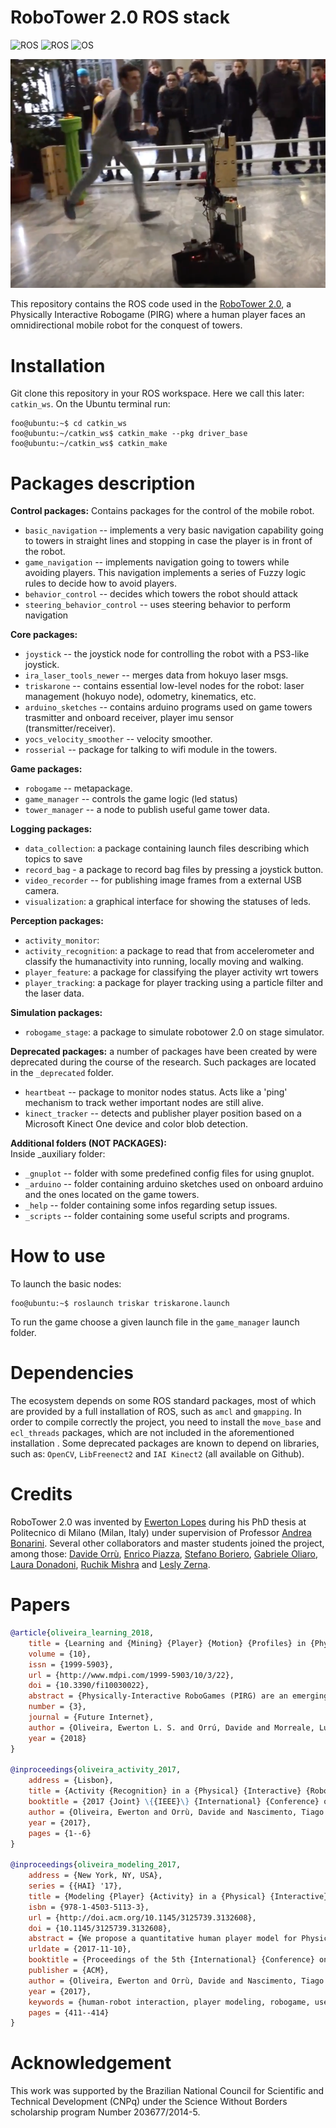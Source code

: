 RoboTower 2.0 ROS stack
======================
![ROS](https://img.shields.io/badge/ROS-Indigo-brightgreen.svg) ![ROS](https://img.shields.io/badge/ROS-Kinetic-brightgreen.svg) ![OS](https://img.shields.io/badge/OS-Ubuntu%2016.04-orange.svg)

![robotower](_auxiliary/game1.png)

This repository contains the ROS code used in the [RoboTower 2.0](https://www.youtube.com/watch?v=3azXf8V64iM), a Physically Interactive Robogame (PIRG) where a human player faces an omnidirectional mobile robot for the conquest of towers.

Installation
============

Git clone this repository in your ROS workspace. Here we call this later: ``catkin_ws``. On the Ubuntu terminal run:

```console
foo@ubuntu:~$ cd catkin_ws
foo@ubuntu:~/catkin_ws$ catkin_make --pkg driver_base
foo@ubuntu:~/catkin_ws$ catkin_make

```

Packages description
====================

**Control packages:** Contains packages for the control of the mobile robot. <br/>
* `basic_navigation` -- implements a very basic navigation capability going to towers in straight lines and stopping in case the player is in front of the robot. <br/>
* `game_navigation` -- implements navigation going to towers while avoiding players. This navigation implements a series of Fuzzy logic rules to decide how to avoid players.<br/>
* `behavior_control` -- decides which towers the robot should attack <br/>
* `steering_behavior_control` -- uses steering behavior to perform navigation<br/>

**Core packages:**<br/>
* `joystick` -- the joystick node for controlling the robot with a PS3-like joystick. <br/>
* `ira_laser_tools_newer` -- merges data from hokuyo laser msgs.<br/>
* `triskarone` -- contains essential low-level nodes for the robot: laser management (hokuyo node), odometry, kinematics, etc. <br/>
* `arduino_sketches` -- contains arduino programs used on game towers trasmitter and onboard receiver, player imu sensor (transmitter/receiver).  <br/>
* `yocs_velocity_smoother` -- velocity smoother. <br/>
* `rosserial` -- package for talking to wifi module in the towers. <br/>

**Game packages:**<br/>
* `robogame` -- metapackage. <br/>
* `game_manager` -- controls the game logic (led status)<br/>
* `tower_manager` -- a node to publish useful game tower data. <br/>

**Logging packages:**</br>
* `data_collection`: a package containing launch files describing which topics to save <br/>
* `record_bag` - a package to record bag files by pressing a joystick button.
* `video_recorder` -- for publishing image frames from a external USB camera.<br/>
* `visualization`: a graphical interface for showing the statuses of leds. <br/>

**Perception packages:**</br>
* `activity_monitor`: <br/>
* `activity_recognition`: a package to read that from accelerometer and classify the humanactivity into running, locally moving and walking. <br/>
* `player_feature`: a package for classifying the player activity wrt towers<br/>
* `player_tracking`: a package for player tracking using a particle filter and the laser data. <br/>

**Simulation packages:**</br>
* `robogame_stage`: a package to simulate robotower 2.0 on stage simulator. <br/>

**Deprecated packages:** a number of packages have been created by were deprecated during the course of the research. Such packages are located in the `_deprecated` folder.</br>
* `heartbeat` -- package to monitor nodes status. Acts like a 'ping' mechanism to track wether important nodes are still alive. <br/>
* `kinect_tracker` -- detects and publisher player position based on a Microsoft Kinect One device and color blob detection. <br/>

**Additional folders (NOT PACKAGES):**</br>
Inside _auxiliary folder:

* `_gnuplot` -- folder with some predefined config files for using gnuplot.</br>
* `_arduino` -- folder containing arduino sketches used on onboard arduino and the ones located on the game towers.</br>
* `_help` -- folder containing some infos regarding setup issues.</br>
* `_scripts` -- folder containing some useful scripts and programs.</br>

How to use
============
To launch the basic nodes:
```console
foo@ubuntu:~$ roslaunch triskar triskarone.launch
```

To run the game choose a given launch file in the `game_manager` launch folder.

Dependencies
============
The ecosystem depends on some ROS standard packages, most of which are provided by a full installation of ROS, such as `amcl` and `gmapping`. In order to compile correctly the project, you need to install the `move_base` and `ecl_threads` packages, which are not included in the aforementioned installation . Some deprecated packages are known to depend on libraries, such as: `OpenCV`, `LibFreenect2` and `IAI Kinect2` (all available on Github).

Credits
=======

RoboTower 2.0 was invented by [Ewerton Lopes](https://github.com/ewerlopes) during his PhD thesis at Politecnico di Milano (Milan, Italy) under supervision of Professor [Andrea Bonarini](https://github.com/andybon). Several other collaborators and master students joined the project, among those: [Davide Orrù](), [Enrico Piazza](https://github.com/Enri2077), [Stefano Boriero](https://github.com/StefanoBoriero), [Gabriele Oliaro](https://github.com/gabrieleoliaro), [Laura Donadoni](), [Ruchik Mishra]() and [Lesly Zerna](https://github.com/l3s777).

Papers
======
```bib
@article{oliveira_learning_2018,
	title = {Learning and {Mining} {Player} {Motion} {Profiles} in {Physically} {Interactive} {Robogames}},
	volume = {10},
	issn = {1999-5903},
	url = {http://www.mdpi.com/1999-5903/10/3/22},
	doi = {10.3390/fi10030022},
	abstract = {Physically-Interactive RoboGames (PIRG) are an emerging application whose aim is to develop robotic agents able to interact and engage humans in a game situation. In this framework, learning a model of players’ activity is relevant both to understand their engagement, as well as to understand specific strategies they adopted, which in turn can foster game adaptation. Following such directions and given the lack of quantitative methods for player modeling in PIRG, we propose a methodology for representing players as a mixture of existing player’s types uncovered from data. This is done by dealing both with the intrinsic uncertainty associated with the setting and with the agent necessity to act in real time to support the game interaction. Our methodology first focuses on encoding time series data generated from player-robot interaction into images, in particular Gramian angular field images, to represent continuous data. To these, we apply latent Dirichlet allocation to summarize the player’s motion style as a probabilistic mixture of different styles discovered from data. This approach has been tested in a dataset collected from a real, physical robot game, where activity patterns are extracted by using a custom three-axis accelerometer sensor module. The obtained results suggest that the proposed system is able to provide a robust description for the player interaction.},
	number = {3},
	journal = {Future Internet},
	author = {Oliveira, Ewerton L. S. and Orrú, Davide and Morreale, Luca and Nascimento, Tiago P. and Bonarini, Andrea},
	year = {2018}
}

@inproceedings{oliveira_activity_2017,
	address = {Lisbon},
	title = {Activity {Recognition} in a {Physical} {Interactive} {RoboGame}},
	booktitle = {2017 {Joint} \{{IEEE}\} {International} {Conference} on {Development} and {Learning} and {Epigenetic} {Robotics}, {ICDL}-{EpiRob} 2017, {Lisbon}, {Portugal}, {September} 18-21, 2017},
	author = {Oliveira, Ewerton and Orrù, Davide and Nascimento, Tiago and Bonarini, Andrea},
	year = {2017},
	pages = {1--6}
}

@inproceedings{oliveira_modeling_2017,
	address = {New York, NY, USA},
	series = {{HAI} '17},
	title = {Modeling {Player} {Activity} in a {Physical} {Interactive} {Robot} {Game} {Scenario}},
	isbn = {978-1-4503-5113-3},
	url = {http://doi.acm.org/10.1145/3125739.3132608},
	doi = {10.1145/3125739.3132608},
	abstract = {We propose a quantitative human player model for Physically Interactive RoboGames that can account for the combination of the player activity (physical effort) and interaction level. The model is based on activity recognition and a description of the player interaction (proximity and body contraction index) with the robot co-player. Our approach has been tested on a dataset collected from a real, physical robot game, where activity patterns extracted by a custom 3-axis accelerometer sensor module and by the Microsoft Kinect sensor are used. The proposed model design aims at inspiring approaches that can consider the activity of a human player in lively games against robots and foster the design of robotic adaptive behavior capable of supporting her/his engagement in such type of games.},
	urldate = {2017-11-10},
	booktitle = {Proceedings of the 5th {International} {Conference} on {Human} {Agent} {Interaction}},
	publisher = {ACM},
	author = {Oliveira, Ewerton and Orrù, Davide and Nascimento, Tiago and Bonarini, Andrea},
	year = {2017},
	keywords = {human-robot interaction, player modeling, robogame, user modeling},
	pages = {411--414}
}
```

Acknowledgement
===============
This work was supported by the Brazilian National Council for Scientific and Technical Development (CNPq) under the Science Without Borders scholarship program Number 203677/2014-5.